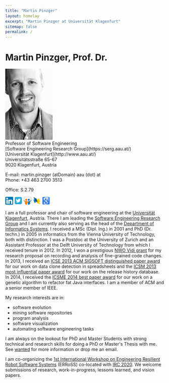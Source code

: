 ```yaml
---
title: "Martin Pinzger"
layout: homelay
excerpt: "Martin Pinzger at Universität Klagenfurt"
sitemap: false
permalink: /
---
```


# Martin Pinzger, Prof. Dr.

<div class="row">
<div class="col-sm-3">
<img src="images/MartinDec2013_bw_small.jpg" alt="Martin Pinzger" width="150" />
</div>
<div class="col-sm-7">
Professor of Software Engineering <br />
[Software Engineering Research Group](https://serg.aau.at/) <br />
[Universität Klagenfurt](http://www.aau.at/) <br/>
Universitätsstraße 65-67<br/>
9020 Klagenfurt, Austria <br />

E-mail: martin.pinzger (atDomain) aau (dot) at <br/>
Phone: +43 463 2700 3513 <br />
<!--Fax: +43 463 2700 99 3513 <br /> -->
Office: S.2.79 <br />

<a href="http://www.linkedin.com/in/martinpinzger"><img src="images/linkedin.png" height="25" border="0" alt="View Martin Pinzger's profile on LinkedIn" /></a> <a href="http://twitter.com/pinzger"><img src="images/twitter.png" height="25" border="0" alt="Follow Martin Pinzger on Twitter" /></a> <a href="http://www.slideshare.net/pinzger"><img src="images/slideshare.png" height="25" border="0" alt="Follow Martin Pinzger's presentation on Slideshare" /></a> <a href="http://dblp.uni-trier.de/pers/hd/p/Pinzger_0001:Martin"><img src="images/dblp.jpg" height="25" border="0" alt="View Martin Pinzger's publications on DBLP" /></a>
<a href="http://scholar.google.com/citations?user=MTZ0l60AAAAJ&hl=en"><img src="images/google.png" height="25" border="0" alt="View Martin Pinzger's publications on Google Scholar" /></a>
</div>
</div>

I am a full professor and chair of software engineering at the [Universität Klagenfurt](http://www.aau.at/), Austria. There I am leading the [Software Engineering Research Group](https://serg.aau.at/bin/view/Main/WebHome) and I am currently also serving as the head of the [Department of Informatics Systems](https://www.aau.at/en/isys/). I received a MSc (Dipl. Ing.) in 2001 and PhD (Dr. techn.) in 2005 in informatics from the Vienna University of Technology, both with distinction. I was a Postdoc at the University of Zurich and an Assistant Professor at the Delft University of Technology from which I received tenure in 2012. In 2012, I won a prestigious [NWO Vidi grant](http://www.nwo.nl/en/news-and-events/news/2012/NWO+awards+Vidi+grants+to+94+top+researchers.html) for my research proposal on recording and analysis of fine-grained code changes. In 2013, I received an [ICSE 2013 ACM SIGSOFT distinguished paper award](http://2013.icse-conferences.org/content/icse2013-awards.html) for our work on data clone detection in spreadsheets and the [ICSM 2013 most influential paper award](http://icsm2013.tue.nl/AwardWinners/index.html) for our work on the release history database. In 2014, I received the [ICSME 2014 best paper award](http://www.icsme.org/2014) for our work on a genetic algorithm to refactor fat Java interfaces. I am a member of ACM and a senior member of IEEE.

My research interests are in:

* software evolution
* mining software repositories
* program analysis
* software visualization
* automating software engineering tasks

I am always on the lookout for PhD and Master Students with strong technical and research skills for doing a PhD or Master's Thesis with me. See [wanted](wanted) for more information or drop me an email.

I am co-organizing the [1st International Workshop on Engineering Resilient Robot Software Systems](https://www.erross.org/) (ERRoSS) co-located with [IRC 2020](http://irc.asia.edu.tw/2020). We welcome submissions of research, work-in-progress, lessons learned, and vision papers.